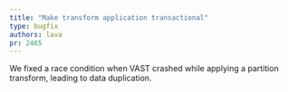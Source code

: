 ```yaml
---
title: "Make transform application transactional"
type: bugfix
authors: lava
pr: 2465
---
```


We fixed a race condition when VAST crashed while applying a partition
transform, leading to data duplication.
